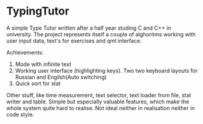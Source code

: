 # TypingTutor

A simple Type Tutor written after a half year studing C and C++ in university. The project represents itself a couple of alghoritms working with user input data, text's for exercises and qml interface.

Achievements:
1) Mode with infinite text
2) Working user interface (highlighting keys). Two two keyboard layouts for Russian and Engilsh(Auto switching)
3) Quick sort for stat

Other stuff, like time measurement, text selector, text loader from file, stat writer and table. Simple but especially valuable features, which make the whole system quite hard to realise.  Not ideal neither in realisation neither in code style.
